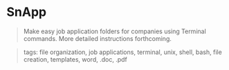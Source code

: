 <!--<a href="http://fvcproductions.com"><img src="https://avatars1.githubusercontent.com/u/4284691?v=3&s=200" title="FVCproductions" alt="FVCproductions"></a>

<!-- [![FVCproductions](https://avatars1.githubusercontent.com/u/4284691?v=3&s=200)](http://fvcproductions.com) -->

<!-- ***INSERT GRAPHIC HERE (include hyperlink in image)*** -->

# SnApp

> Make easy job application folders for companies using Terminal commands. More detailed instructions forthcoming.

> tags: file organization, job applications, terminal, unix, shell, bash, file creation, templates, word, .doc, .pdf




<!--***INSERT ANOTHER GRAPHIC HERE***

[<!--![INSERT YOUR GRAPHIC HERE](http://i.imgur.com/dt8AUb6.png)]()


